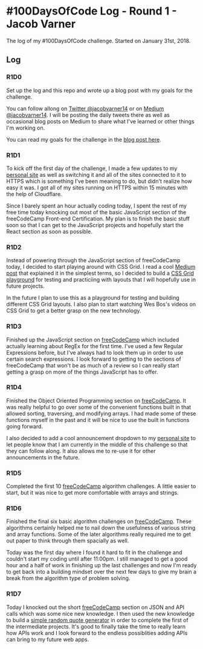 # #100DaysOfCode Log - Round 1 - Jacob Varner

The log of my #100DaysOfCode challenge. Started on January 31st, 2018.

## Log

### R1D0
Set up the log and this repo and wrote up a blog post with my goals for the challenge.

You can follow allong on [Twitter @jacobvarner14](https://www.twitter.com/jacobvarner14) or on [Medium @jacobvarner14](https://www.medium.com/@jacobvarner14). I will be posting the daily tweets there as well as occasional blog posts on Medium to share what I've learned or other things I'm working on.

You can read my goals for the challenge in the [blog post here](https://medium.com/@jacobvarner14/my-goals-for-the-100daysofcode-challenge-3fbe15a1b977).

### R1D1
To kick off the first day of the challenge, I made a few updates to my [personal site](https://www.jacobvarner.com) as well as switching it and all of the sites connected to it to HTTPS which is something I've been meaning to do, but didn't realize how easy it was. I got all of my sites running on HTTPS within 15 minutes with the help of Cloudflare.

Since I barely spent an hour actually coding today, I spent the rest of my free time today knocking out most of the basic JavaScript section of the freeCodeCamp Front-end Certification. My plan is to finish the basic stuff soon so that I can get to the JavaScript projects and hopefully start the React section as soon as possible.

### R1D2
Instead of powering through the JavaScript section of freeCodeCamp today, I decided to start playing around with CSS Grid. I read a cool [Medium post](https://medium.freecodecamp.org/how-to-make-your-html-responsive-by-adding-a-single-line-of-css-2a62de81e431) that explained it in the simplest terms, so I decided to build a [CSS Grid playground](https://github.com/jacobvarner/css-grid-layouts) for testing and practiciing with layouts that I will hopefully use in future projects.

In the future I plan to use this as a playground for testing and building different CSS Grid layouts. I also plan to start watching Wes Bos's videos on CSS Grid to get a better grasp on the new technology.

### R1D3
Finished up the JavaScript section on [freeCodeCamp](https://www.freecodecamp.org) which included actually learning about RegEx for the first time. I've used a few Regular Expressions before, but I've always had to look them up in order to use certain search expressions. I look forward to getting to the sections of freeCodeCamp that won't be as much of a review so I can really start getting a grasp on more of the things JavaScript has to offer.

### R1D4
Finished the Object Oriented Programming section on [freeCodeCamp](https://www.freecodecamp.org). It was really helpful to go over some of the convenient functions built in that allowed sorting, traversing, and modifying arrays. I had made some of these functions myself in the past and it will be nice to use the built in functions going forward.

I also decided to add a cool announcement dropdown to my [personal site](https://www.jacobvarner.com) to let people know that I am currently in the middle of this challenge so that they can follow along. It also allows me to re-use it for other announcements in the future.

### R1D5
Completed the first 10 [freeCodeCamp](https://www.freecodecamp.org) algorithm challenges. A little easier to start, but it was nice to get more comfortable with arrays and strings.

### R1D6
Finished the final six basic algorithm challenges on [freeCodeCamp](https://www.freecodecamp.org). These algorithms certainly helped me to nail down the usefulness of various string and array functions. Some of the later algorithms really required me to get out paper to think through them spacially as well.

Today was the first day where I found it hard to fit in the challenge and couldn't start my coding until after 11:00pm. I still managed to get a good hour and a half of work in finishing up the last challenges and now I'm ready to get back into a building mindset over the next few days to give my brain a break from the algorithm type of problem solving.

### R1D7
Today I knocked out the short [freeCodeCamp](https://www.freecodecamp.org) section on JSON and API calls which was some nice new knowledge. I then used the new knowledge to build a [simple random quote generator](https://codepen.io/jacobvarner/pen/xYEJGg) in order to complete the first of the intermediate projects. It's good to finally take the time to really learn how APIs work and I look forward to the endless possiblities adding APIs can bring to my future web apps.
